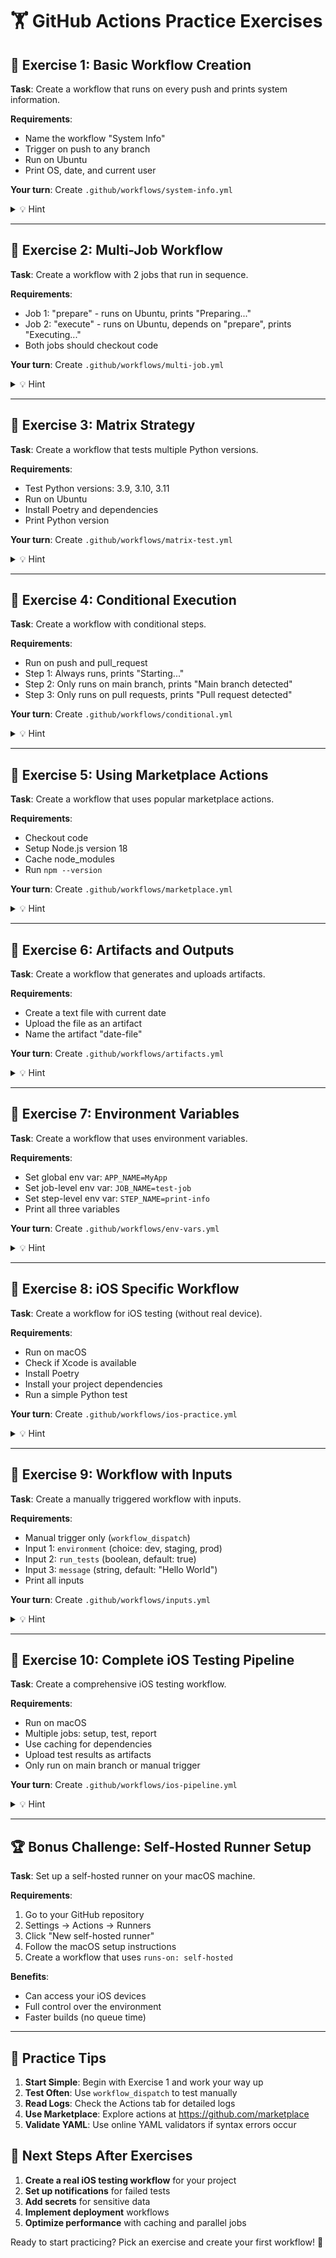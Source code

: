 # 🏋️ GitHub Actions Practice Exercises

## 🎯 **Exercise 1: Basic Workflow Creation**

**Task**: Create a workflow that runs on every push and prints system information.

**Requirements**:
- Name the workflow "System Info"
- Trigger on push to any branch
- Run on Ubuntu
- Print OS, date, and current user

**Your turn**: Create `.github/workflows/system-info.yml`

<details>
<summary>💡 Hint</summary>

```yaml
name: System Info
on: push
jobs:
  info:
    runs-on: ubuntu-latest
    steps:
    - name: Print system info
      run: |
        echo "OS: $(uname -s)"
        echo "Date: $(date)"
        echo "User: $(whoami)"
```
</details>

---

## 🎯 **Exercise 2: Multi-Job Workflow**

**Task**: Create a workflow with 2 jobs that run in sequence.

**Requirements**:
- Job 1: "prepare" - runs on Ubuntu, prints "Preparing..."
- Job 2: "execute" - runs on Ubuntu, depends on "prepare", prints "Executing..."
- Both jobs should checkout code

**Your turn**: Create `.github/workflows/multi-job.yml`

<details>
<summary>💡 Hint</summary>

```yaml
name: Multi Job Example
on: workflow_dispatch
jobs:
  prepare:
    runs-on: ubuntu-latest
    steps:
    - uses: actions/checkout@v4
    - run: echo "Preparing..."
  
  execute:
    runs-on: ubuntu-latest
    needs: prepare
    steps:
    - uses: actions/checkout@v4
    - run: echo "Executing..."
```
</details>

---

## 🎯 **Exercise 3: Matrix Strategy**

**Task**: Create a workflow that tests multiple Python versions.

**Requirements**:
- Test Python versions: 3.9, 3.10, 3.11
- Run on Ubuntu
- Install Poetry and dependencies
- Print Python version

**Your turn**: Create `.github/workflows/matrix-test.yml`

<details>
<summary>💡 Hint</summary>

```yaml
name: Matrix Test
on: workflow_dispatch
jobs:
  test:
    runs-on: ubuntu-latest
    strategy:
      matrix:
        python-version: [3.9, 3.10, 3.11]
    steps:
    - uses: actions/checkout@v4
    - uses: actions/setup-python@v4
      with:
        python-version: ${{ matrix.python-version }}
    - run: python --version
```
</details>

---

## 🎯 **Exercise 4: Conditional Execution**

**Task**: Create a workflow with conditional steps.

**Requirements**:
- Run on push and pull_request
- Step 1: Always runs, prints "Starting..."
- Step 2: Only runs on main branch, prints "Main branch detected"
- Step 3: Only runs on pull requests, prints "Pull request detected"

**Your turn**: Create `.github/workflows/conditional.yml`

<details>
<summary>💡 Hint</summary>

```yaml
name: Conditional Steps
on: [push, pull_request]
jobs:
  conditional:
    runs-on: ubuntu-latest
    steps:
    - run: echo "Starting..."
    - if: github.ref == 'refs/heads/main'
      run: echo "Main branch detected"
    - if: github.event_name == 'pull_request'
      run: echo "Pull request detected"
```
</details>

---

## 🎯 **Exercise 5: Using Marketplace Actions**

**Task**: Create a workflow that uses popular marketplace actions.

**Requirements**:
- Checkout code
- Setup Node.js version 18
- Cache node_modules
- Run `npm --version`

**Your turn**: Create `.github/workflows/marketplace.yml`

<details>
<summary>💡 Hint</summary>

```yaml
name: Marketplace Actions
on: workflow_dispatch
jobs:
  test:
    runs-on: ubuntu-latest
    steps:
    - uses: actions/checkout@v4
    - uses: actions/setup-node@v4
      with:
        node-version: '18'
    - uses: actions/cache@v3
      with:
        path: ~/.npm
        key: ${{ runner.os }}-node-${{ hashFiles('**/package-lock.json') }}
    - run: npm --version
```
</details>

---

## 🎯 **Exercise 6: Artifacts and Outputs**

**Task**: Create a workflow that generates and uploads artifacts.

**Requirements**:
- Create a text file with current date
- Upload the file as an artifact
- Name the artifact "date-file"

**Your turn**: Create `.github/workflows/artifacts.yml`

<details>
<summary>💡 Hint</summary>

```yaml
name: Artifacts Example
on: workflow_dispatch
jobs:
  create-artifact:
    runs-on: ubuntu-latest
    steps:
    - run: echo "Current date: $(date)" > date.txt
    - uses: actions/upload-artifact@v4
  with:
    name: date-file
    path: date.txt
```
</details>

---

## 🎯 **Exercise 7: Environment Variables**

**Task**: Create a workflow that uses environment variables.

**Requirements**:
- Set global env var: `APP_NAME=MyApp`
- Set job-level env var: `JOB_NAME=test-job`
- Set step-level env var: `STEP_NAME=print-info`
- Print all three variables

**Your turn**: Create `.github/workflows/env-vars.yml`

<details>
<summary>💡 Hint</summary>

```yaml
name: Environment Variables
on: workflow_dispatch
env:
  APP_NAME: MyApp
jobs:
  test:
    runs-on: ubuntu-latest
    env:
      JOB_NAME: test-job
    steps:
    - env:
        STEP_NAME: print-info
      run: |
        echo "App: $APP_NAME"
        echo "Job: $JOB_NAME"
        echo "Step: $STEP_NAME"
```
</details>

---

## 🎯 **Exercise 8: iOS Specific Workflow**

**Task**: Create a workflow for iOS testing (without real device).

**Requirements**:
- Run on macOS
- Check if Xcode is available
- Install Poetry
- Install your project dependencies
- Run a simple Python test

**Your turn**: Create `.github/workflows/ios-practice.yml`

<details>
<summary>💡 Hint</summary>

```yaml
name: iOS Practice
on: workflow_dispatch
jobs:
  ios-test:
    runs-on: macos-latest
    steps:
    - uses: actions/checkout@v4
    - run: xcode-select --version
    - uses: actions/setup-python@v4
      with:
        python-version: '3.11'
    - run: |
        curl -sSL https://install.python-poetry.org | python3 -
        echo "$HOME/.local/bin" >> $GITHUB_PATH
    - run: poetry install
    - run: poetry run python -c "print('iOS workflow test passed!')"
```
</details>

---

## 🎯 **Exercise 9: Workflow with Inputs**

**Task**: Create a manually triggered workflow with inputs.

**Requirements**:
- Manual trigger only (`workflow_dispatch`)
- Input 1: `environment` (choice: dev, staging, prod)
- Input 2: `run_tests` (boolean, default: true)
- Input 3: `message` (string, default: "Hello World")
- Print all inputs

**Your turn**: Create `.github/workflows/inputs.yml`

<details>
<summary>💡 Hint</summary>

```yaml
name: Workflow with Inputs
on:
  workflow_dispatch:
    inputs:
      environment:
        type: choice
        options: [dev, staging, prod]
      run_tests:
        type: boolean
        default: true
      message:
        type: string
        default: "Hello World"
jobs:
  process:
    runs-on: ubuntu-latest
    steps:
    - run: |
        echo "Environment: ${{ github.event.inputs.environment }}"
        echo "Run tests: ${{ github.event.inputs.run_tests }}"
        echo "Message: ${{ github.event.inputs.message }}"
```
</details>

---

## 🎯 **Exercise 10: Complete iOS Testing Pipeline**

**Task**: Create a comprehensive iOS testing workflow.

**Requirements**:
- Run on macOS
- Multiple jobs: setup, test, report
- Use caching for dependencies
- Upload test results as artifacts
- Only run on main branch or manual trigger

**Your turn**: Create `.github/workflows/ios-pipeline.yml`

<details>
<summary>💡 Hint</summary>

```yaml
name: iOS Testing Pipeline
on:
  push:
    branches: [main]
  workflow_dispatch:

jobs:
  setup:
    runs-on: macos-latest
    steps:
    - uses: actions/checkout@v4
    - uses: actions/setup-python@v4
      with:
        python-version: '3.11'
    - uses: actions/cache@v3
      with:
        path: ~/.cache/pypoetry
        key: ${{ runner.os }}-poetry-${{ hashFiles('**/poetry.lock') }}
    - run: |
        curl -sSL https://install.python-poetry.org | python3 -
        echo "$HOME/.local/bin" >> $GITHUB_PATH
    - run: poetry install

  test:
    runs-on: macos-latest
    needs: setup
    steps:
    - uses: actions/checkout@v4
    - uses: actions/setup-python@v4
      with:
        python-version: '3.11'
    - run: |
        curl -sSL https://install.python-poetry.org | python3 -
        echo "$HOME/.local/bin" >> $GITHUB_PATH
    - run: poetry install
    - run: |
        echo "Test completed at $(date)" > test-results.txt
        echo "Status: PASSED" >> test-results.txt
         - uses: actions/upload-artifact@v4
       with:
         name: test-results
         path: test-results.txt
```
</details>

---

## 🏆 **Bonus Challenge: Self-Hosted Runner Setup**

**Task**: Set up a self-hosted runner on your macOS machine.

**Requirements**:
1. Go to your GitHub repository
2. Settings → Actions → Runners
3. Click "New self-hosted runner"
4. Follow the macOS setup instructions
5. Create a workflow that uses `runs-on: self-hosted`

**Benefits**:
- Can access your iOS devices
- Full control over the environment
- Faster builds (no queue time)

---

## 📝 **Practice Tips**

1. **Start Simple**: Begin with Exercise 1 and work your way up
2. **Test Often**: Use `workflow_dispatch` to test manually
3. **Read Logs**: Check the Actions tab for detailed logs
4. **Use Marketplace**: Explore actions at https://github.com/marketplace
5. **Validate YAML**: Use online YAML validators if syntax errors occur

## 🎯 **Next Steps After Exercises**

1. **Create a real iOS testing workflow** for your project
2. **Set up notifications** for failed tests
3. **Add secrets** for sensitive data
4. **Implement deployment** workflows
5. **Optimize performance** with caching and parallel jobs

Ready to start practicing? Pick an exercise and create your first workflow! 🚀 